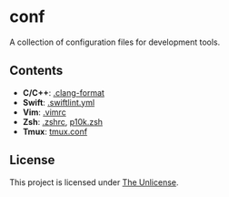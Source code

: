 # conf  

A collection of configuration files for development tools.  

## Contents  
- **C/C++**: [.clang-format](https://raw.githubusercontent.com/Ipomoea/conf/main/.clang-format)  
- **Swift**: [.swiftlint.yml](https://raw.githubusercontent.com/Ipomoea/conf/main/.swiftlint.yml)  
- **Vim**: [.vimrc](https://raw.githubusercontent.com/Ipomoea/conf/main/.vimrc)  
- **Zsh**: [.zshrc](https://raw.githubusercontent.com/Ipomoea/conf/main/.zshrc), [p10k.zsh](https://raw.githubusercontent.com/Ipomoea/conf/main/p10k.zsh)  
- **Tmux**: [tmux.conf](https://raw.githubusercontent.com/Ipomoea/conf/main/tmux.conf)  

## License  
This project is licensed under [The Unlicense](LICENSE).  
